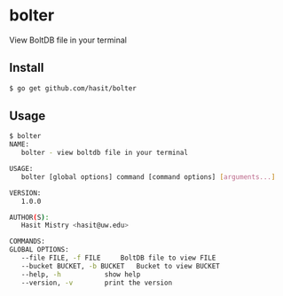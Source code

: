 # bolter

View BoltDB file in your terminal

## Install

```bash
$ go get github.com/hasit/bolter
```

## Usage

```bash
$ bolter
NAME:
   bolter - view boltdb file in your terminal

USAGE:
   bolter [global options] command [command options] [arguments...]

VERSION:
   1.0.0

AUTHOR(S):
   Hasit Mistry <hasit@uw.edu>

COMMANDS:
GLOBAL OPTIONS:
   --file FILE, -f FILE		BoltDB file to view FILE
   --bucket BUCKET, -b BUCKET	Bucket to view BUCKET
   --help, -h			show help
   --version, -v		print the version
```

